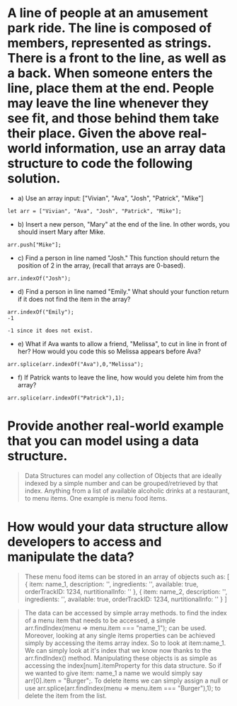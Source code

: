 # A line of people at an amusement park ride. The line is composed of members, represented as strings. There is a front to the line, as well as a back. When someone enters the line, place them at the end. People may leave the line whenever they see fit, and those behind them take their place. Given the above real-world information, use an array data structure to code the following solution.

* a) Use an array input: ["Vivian", "Ava", "Josh", "Patrick", "Mike"]
```
let arr = ["Vivian", "Ava", "Josh", "Patrick", "Mike"];
```
* b) Insert a new person, "Mary" at the end of the line. In other words, you should insert Mary after Mike.
```
arr.push["Mike"];
```
* c) Find a person in line named "Josh." This function should return the position of 2 in the array, (recall that arrays are 0-based).
```
arr.indexOf("Josh");
```
* d) Find a person in line named "Emily." What should your function return if it does not find the item in the array?
```
arr.indexOf("Emily");
-1

-1 since it does not exist.
```
* e) What if Ava wants to allow a friend, "Melissa", to cut in line in front of her? How would you code this so Melissa appears before Ava?
```
arr.splice(arr.indexOf("Ava"),0,"Melissa");
```
* f) If Patrick wants to leave the line, how would you delete him from the array?
```
arr.splice(arr.indexOf("Patrick"),1);
```

# Provide another real-world example that you can model using a data structure.

>Data Structures can model any collection of Objects that are ideally indexed by a simple number and can be grouped/retrieved by that index. Anything from a list of available alcoholic drinks at a restaurant, to menu items. One example is menu food items. 

# How would your data structure allow developers to access and manipulate the data?

>These menu food items can be stored in an array of objects such as:
[
{
item: name_1,
description: '',
ingredients: '',
available: true,
orderTrackID: 1234,
nurtitionalInfo: ''
},
{
item: name_2,
description: '',
ingredients: '',
available: true,
orderTrackID: 1234,
nurtitionalInfo: ''
}
]

>The data can be accessed by simple array methods. to find the index of a menu item that needs to be accessed, a simple arr.findIndex(menu => menu.item === "name_1"); can be used. Moreover, looking at any single items properties can be achieved simply by accessing the items array index. So to look at item:name_1. We can simply look at it's index that we know now thanks to the arr.findIndex() method. Manipulating these objects is as simple as accessing the index[num].itemProperty for this data structure. So if we wanted to give item: name_1 a name we would simply say arr[0].item = "Burger";. To delete items we can simply assign a null or use arr.splice(arr.findIndex(menu => menu.item === "Burger"),1); to delete the item from the list.
